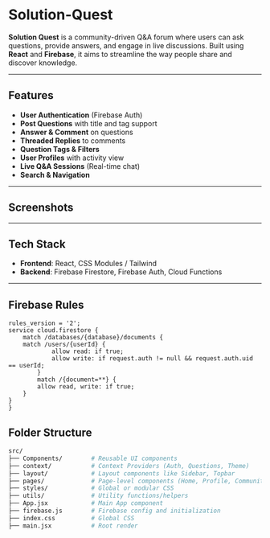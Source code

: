 # Solution-Quest

**Solution Quest** is a community-driven Q&A forum where users can ask questions, provide answers, and engage in live discussions. Built using **React** and **Firebase**, it aims to streamline the way people share and discover knowledge.

---

## Features

- **User Authentication** (Firebase Auth)
- **Post Questions** with title and tag support
- **Answer & Comment** on questions
- **Threaded Replies** to comments
- **Question Tags & Filters**
- **User Profiles** with activity view
- **Live Q&A Sessions** (Real-time chat)
- **Search & Navigation**

---

## Screenshots

---

## Tech Stack

- **Frontend**: React, CSS Modules / Tailwind
- **Backend**: Firebase Firestore, Firebase Auth, Cloud Functions

---

## Firebase Rules

    rules_version = '2';
    service cloud.firestore {
        match /databases/{database}/documents {
        match /users/{userId} {
                allow read: if true;
                allow write: if request.auth != null && request.auth.uid == userId;
            }
            match /{document=**} {
            allow read, write: if true;
        }
    }
    }


## Folder Structure

```bash
src/
├── Components/        # Reusable UI components
├── context/           # Context Providers (Auth, Questions, Theme)
├── layout/            # Layout components like Sidebar, Topbar
├── pages/             # Page-level components (Home, Profile, Community)
├── styles/            # Global or modular CSS
├── utils/             # Utility functions/helpers
├── App.jsx            # Main App component
├── firebase.js        # Firebase config and initialization
├── index.css          # Global CSS
├── main.jsx           # Root render